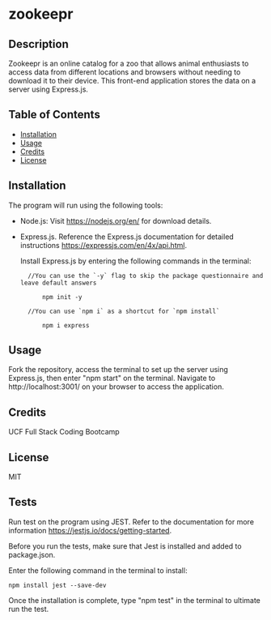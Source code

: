 # zookeepr

## Description

Zookeepr is an online catalog for a zoo that allows animal enthusiasts to access data from different locations and browsers without needing to download it to their device. This front-end application stores the data on a server using Express.js.


## Table of Contents

- [Installation](#installation)
- [Usage](#usage)
- [Credits](#credits)
- [License](#license)

## Installation

The program will run using the following tools:

- Node.js: Visit https://nodejs.org/en/ for download details.
- Express.js. Reference the Express.js documentation for detailed instructions https://expressjs.com/en/4x/api.html.

	Install Express.js by entering the following commands in the terminal:

		//You can use the `-y` flag to skip the package questionnaire and leave default answers

			npm init -y

		//You can use `npm i` as a shortcut for `npm install`

			npm i express

## Usage

Fork the repository, access the terminal to set up the server using Express.js, then enter "npm start" on the terminal. Navigate to http://localhost:3001/ on your browser to access the application.


## Credits

UCF Full Stack Coding Bootcamp

## License

MIT

## Tests

Run test on the program using JEST. Refer to the documentation for more information https://jestjs.io/docs/getting-started.

Before you run the tests, make sure that Jest is installed and added to package.json. 

Enter the following command in the terminal to install:

	npm install jest --save-dev

Once the installation is complete, type "npm test" in the terminal to ultimate run the test.



